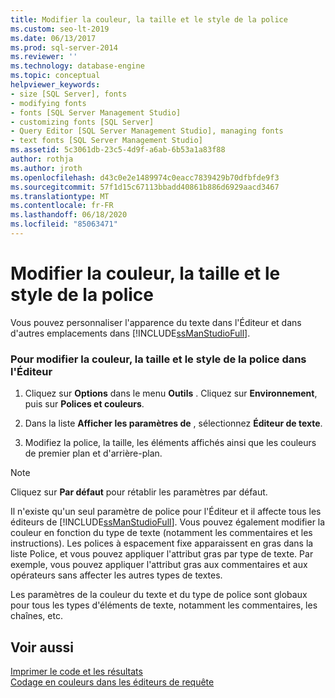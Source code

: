 ```yaml
---
title: Modifier la couleur, la taille et le style de la police
ms.custom: seo-lt-2019
ms.date: 06/13/2017
ms.prod: sql-server-2014
ms.reviewer: ''
ms.technology: database-engine
ms.topic: conceptual
helpviewer_keywords:
- size [SQL Server], fonts
- modifying fonts
- fonts [SQL Server Management Studio]
- customizing fonts [SQL Server]
- Query Editor [SQL Server Management Studio], managing fonts
- text fonts [SQL Server Management Studio]
ms.assetid: 5c3061db-23c5-4d9f-a6ab-6b53a1a83f88
author: rothja
ms.author: jroth
ms.openlocfilehash: d43c0e2e1489974c0eacc7839429b70dfbfde9f3
ms.sourcegitcommit: 57f1d15c67113bbadd40861b886d6929aacd3467
ms.translationtype: MT
ms.contentlocale: fr-FR
ms.lasthandoff: 06/18/2020
ms.locfileid: "85063471"
---
```

# <a name="change-font-color-size-and-style"></a>Modifier la couleur, la taille et le style de la police
  Vous pouvez personnaliser l'apparence du texte dans l'Éditeur et dans d'autres emplacements dans [!INCLUDE[ssManStudioFull](../../includes/ssmanstudiofull-md.md)].  
  
### <a name="to-change-font-color-size-and-style-in-the-editor"></a>Pour modifier la couleur, la taille et le style de la police dans l'Éditeur  
  
1.  Cliquez sur **Options** dans le menu **Outils** . Cliquez sur **Environnement**, puis sur **Polices et couleurs**.  
  
2.  Dans la liste **Afficher les paramètres de** , sélectionnez **Éditeur de texte**.  
  
3.  Modifiez la police, la taille, les éléments affichés ainsi que les couleurs de premier plan et d'arrière-plan.  
  
> [!NOTE]  
>  Cliquez sur **Par défaut** pour rétablir les paramètres par défaut.  
  
 Il n'existe qu'un seul paramètre de police pour l'Éditeur et il affecte tous les éditeurs de [!INCLUDE[ssManStudioFull](../../includes/ssmanstudiofull-md.md)]. Vous pouvez également modifier la couleur en fonction du type de texte (notamment les commentaires et les instructions). Les polices à espacement fixe apparaissent en gras dans la liste Police, et vous pouvez appliquer l'attribut gras par type de texte. Par exemple, vous pouvez appliquer l'attribut gras aux commentaires et aux opérateurs sans affecter les autres types de textes.  
  
 Les paramètres de la couleur du texte et du type de police sont globaux pour tous les types d'éléments de texte, notamment les commentaires, les chaînes, etc.  
  
## <a name="see-also"></a>Voir aussi  
 [Imprimer le code et les résultats](print-code-and-results.md)   
 [Codage en couleurs dans les éditeurs de requête](color-coding-in-query-editors.md)  
  
  
